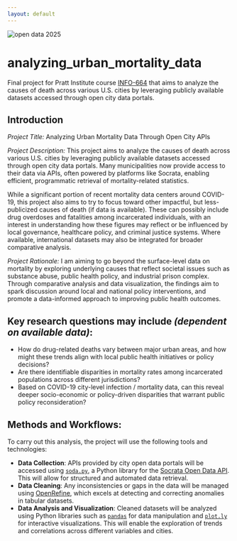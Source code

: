```yaml
---
layout: default
---
```

![open data 2025](./docs/Open-DataWeek-2025-Logo-4-1024x513.webp)

# analyzing_urban_mortality_data
Final project for Pratt Institute course [INFO-664](https://gofilipa.github.io/664/intro.html) that aims to analyze the causes of death across various U.S. cities by leveraging publicly available datasets accessed through open city data portals.

## Introduction

*Project Title:* Analyzing Urban Mortality Data Through Open City APIs

*Project Description:* This project aims to analyze the causes of death across various U.S. cities by leveraging publicly available datasets accessed through open city data portals. Many municipalities now provide access to their data via APIs, often powered by platforms like Socrata, enabling efficient, programmatic retrieval of mortality-related statistics.

While a significant portion of recent mortality data centers around COVID-19, this project also aims to try to focus toward other impactful, but less-publicized causes of death (if data is available). These can possibly include drug overdoses and fatalities among incarcerated individuals, with an interest in understanding how these figures may reflect or be influenced by local governance, healthcare policy, and criminal justice systems. Where available, international datasets may also be integrated for broader comparative analysis.

*Project Rationale:* I am aiming to go beyond the surface-level data on mortality by exploring underlying causes that reflect societal issues such as substance abuse, public health policy, and industrial prison complex. Through comparative analysis and data visualization, the findings aim to spark discussion around local and national policy interventions, and promote a data-informed approach to improving public health outcomes.

## Key research questions may include *(dependent on available data)*:
 - How do drug-related deaths vary between major urban areas, and how might these trends align with local public health initiatives or policy decisions?
 - Are there identifiable disparities in mortality rates among incarcerated populations across different jurisdictions?
 - Based on COVID-19 city-level infection / mortality data, can this reveal deeper socio-economic or policy-driven disparities that warrant public policy reconsideration?

## Methods and Workflows:
To carry out this analysis, the project will use the following tools and technologies:

 - **Data Collection**: APIs provided by city open data portals will be accessed using [`soda.py`](https://pypi.org/project/sodapy/), a Python library for the [Socrata Open Data API](https://dev.socrata.com/). This will allow for structured and automated data retrieval.
 - **Data Cleaning**: Any inconsistencies or gaps in the data will be managed using [OpenRefine](https://openrefine.org/), which excels at detecting and correcting anomalies in tabular datasets.
 - **Data Analysis and Visualization**: Cleaned datasets will be analyzed using Python libraries such as [`pandas`](https://pandas.pydata.org/docs/) for data manipulation and [`plot.ly`](https://plotly.com/) for interactive visualizations. This will enable the exploration of trends and correlations across different variables and cities.